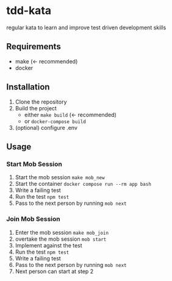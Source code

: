 # tdd-kata
regular kata to learn and improve test driven development skills

## Requirements
- make (<- recommended)
- docker

## Installation
1. Clone the repository
2. Build the project
   * either `make build` (<- recommended)
   * or `docker-compose build`
3. (optional) configure .env

## Usage

### Start Mob Session
1. Start the mob session `make mob_new`
2. Start the container `docker compose run --rm app bash`
3. Write a failing test
4. Run the test `npm test`
5. Pass to the next person by running `mob next`

### Join Mob Session
1. Enter the mob session `make mob_join`
2. overtake the mob session `mob start`
3. Implement against the test
4. Run the test `npm test`
5. Write a failing test
6. Pass to the next person by running `mob next`
7. Next person can start at step 2
